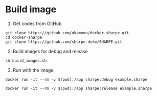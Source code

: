 # Build image

1. Get codes from GitHub

```
git clone https://github.com/okamumu/docker-sharpe.git
cd docker-sharpe
git clone https://github.com/sharpe-duke/SHARPE.git
```

2. Build images for debug and release

```
sh build_images.sh
```

3. Run with the image

```
docker run -it --rm -v $(pwd):/app sharpe:debug example.sharpe
```

```
docker run -it --rm -v $(pwd):/app sharpe:release example.sharpe
```
